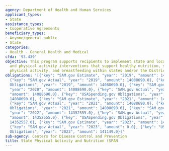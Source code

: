 ```yaml
---
agency: Department of Health and Human Services
applicant_types:
- State
assistance_types:
- Cooperative Agreements
beneficiary_types:
- Anyone/general public
- State
categories:
- Health - General Health and Medical
cfda: '93.439'
objective: This program supports recipients to implement state and local nutrition
  and physical activity interventions that support healthy nutrition, safe and accessible
  physical activity, and breastfeeding within states and/or the District of Columbia.
obligations: '[{"key": "SAM.gov Estimate", "year": "2019", "amount": 14088691.0},
  {"key": "SAM.gov Actual", "year": "2019", "amount": 14088690.0}, {"key": "USASpending.gov
  Obligations", "year": "2019", "amount": 14088690.0}, {"key": "SAM.gov Estimate",
  "year": "2020", "amount": 14088690.0}, {"key": "SAM.gov Actual", "year": "2020",
  "amount": 14088690.0}, {"key": "USASpending.gov Obligations", "year": "2020", "amount":
  14088690.0}, {"key": "SAM.gov Estimate", "year": "2021", "amount": 14088690.0},
  {"key": "SAM.gov Actual", "year": "2021", "amount": 14088690.0}, {"key": "USASpending.gov
  Obligations", "year": "2021", "amount": 14088690.0}, {"key": "SAM.gov Estimate",
  "year": "2022", "amount": 14352555.0}, {"key": "SAM.gov Actual", "year": "2022",
  "amount": 14352555.0}, {"key": "USASpending.gov Obligations", "year": "2022", "amount":
  14352557.0}, {"key": "SAM.gov Estimate", "year": "2023", "amount": 14352555.0},
  {"key": "SAM.gov Actual", "year": "2023", "amount": 0.0}, {"key": "USASpending.gov
  Obligations", "year": "2023", "amount": 141149.0}]'
sub-agency: Centers for Disease Control and Prevention
title: State Physical Activity and Nutrition (SPAN
---
```

